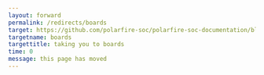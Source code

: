 ```yaml
---
layout: forward
permalink: /redirects/boards
target: https://github.com/polarfire-soc/polarfire-soc-documentation/blob/master/boards
targetname: boards
targettitle: taking you to boards
time: 0
message: this page has moved
---
```

